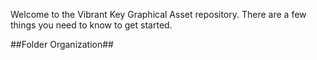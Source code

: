 Welcome to the Vibrant Key Graphical Asset repository. There are a few things you need to know to get started.

##Folder Organization##
